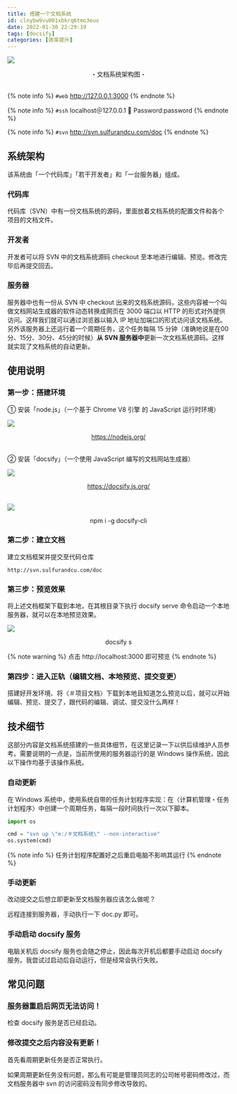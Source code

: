 ```yaml
---
title: 搭建一个文档系统
id: clnybw9vu001xbkrq6tmo3euo
date: 2022-01-30 22:29:19
tags: [docsify]
categories: [效率提升]
---
```


![](architecture.png)
<center>・文档系统架构图・</center>

<!-- more -->

<br>

{% note info %}
`#web` http://127.0.0.1:3000
{% endnote %}

{% note info %}
`#ssh` localhost＠127.0.0.1 📢 Password:password
{% endnote %}

{% note info %}
`#svn` http://svn.sulfurandcu.com/doc
{% endnote %}


## 系统架构

该系统由「一个代码库」「若干开发者」和「一台服务器」组成。

### 代码库

代码库（SVN）中有一份文档系统的源码，里面放着文档系统的配置文件和各个项目的文档文件。

### 开发者

开发者可以将 SVN 中的文档系统源码 checkout 至本地进行编辑、预览。修改完毕后再提交回去。

### 服务器

服务器中也有一份从 SVN 中 checkout 出来的文档系统源码，这些内容被一个叫做文档网站生成器的软件动态转换成网页在 3000 端口以 HTTP 的形式对外提供访问。这样我们就可以通过浏览器以输入 IP 地址加端口的形式访问该文档系统。另外该服务器上还运行着一个周期任务，这个任务每隔 15 分钟（准确地说是在00分、15分、30分、45分的时候）**从 SVN 服务器中**更新一次文档系统源码。这样就实现了文档系统的自动更新。


## 使用说明

### 第一步：搭建环境

➀ 安装「node.js」（一个基于 Chrome V8 引擎 的 JavaScript 运行时环境）

![](nodejs.png)

<center>
<a href="https://nodejs.org/" target="_blank">https://nodejs.org/</a>
</center><br>

➁ 安装「docsify」（一个使用 JavaScript 编写的文档网站生成器）

![](docsify.png)

<center>
<a href="https://docsify.js.org/" target="_blank">https://docsify.js.org/</a>
</center><br>

![](docsify.install.png)

<center>
npm i -g docsify-cli
</center>

### 第二步：建立文档

建立文档框架并提交至代码仓库

```
http://svn.sulfurandcu.com/doc
```

### 第三步：预览效果

将上述文档框架下载到本地，在其根目录下执行 docsify serve 命令启动一个本地服务器，就可以在本地预览效果。

![](docsify.server.png)

<center>
docsify s
</center>

{% note warning %}
点击 http://localhost:3000 即可预览
{% endnote %}

### 第四步：进入正轨（编辑文档、本地预览、提交变更）

搭建好开发环境、将〈＃项目文档〉下载到本地且知道怎么预览以后，就可以开始编辑、预览、提交了，跟代码的编辑、调试、提交没什么两样！

## 技术细节

这部分内容是文档系统搭建的一些具体细节，在这里记录一下以供后续维护人员参考。需要说明的一点是，当前所使用的服务器运行的是 Windows 操作系统，因此以下操作均基于该操作系统。

### 自动更新

在 Windows 系统中，使用系统自带的任务计划程序实现：在〈计算机管理・任务计划程序〉中创建一个周期任务，每隔一段时间执行一次以下脚本。

```py doc.py
import os

cmd = "svn up \"e:/＃文档系统\" --non-interactive"
os.system(cmd)
```

{% note info %}
任务计划程序配置好之后重启电脑不影响其运行
{% endnote %}

### 手动更新

改动提交之后想立即更新至文档服务器应该怎么做呢？

远程连接到服务器，手动执行一下 doc.py 即可。

### 手动启动 docsify 服务

电脑关机后 docsify 服务也会随之停止，因此每次开机后都要手动启动 docsify 服务。我尝试过启动后自动运行，但是经常会执行失败。


## 常见问题

### 服务器重启后网页无法访问！

检查 docsify 服务是否已经启动。

### 修改提交之后内容没有更新！

首先看周期更新任务是否正常执行。

如果周期更新任务没有问题，那么有可能是管理员同志的公司帐号密码修改过，而文档服务器中 svn 的访问密码没有同步修改导致的。
